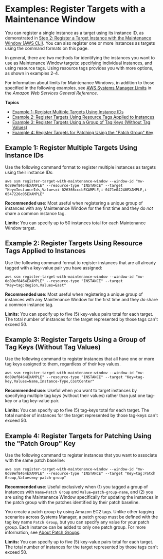 # Examples: Register Targets with a Maintenance Window<a name="mw-cli-tutorial-targets-examples"></a>

You can register a single instance as a target using its instance ID, as demonstrated in [Step 2: Register a Target Instance with the Maintenance Window \(AWS CLI\)](mw-cli-tutorial-targets.md)\. You can also register one or more instances as targets using the command formats on this page\.

In general, there are two methods for identifying the instances you want to use as Maintenance Window targets: specifying individual instances, and using resource tags\. Using resource tags provides you with more options, as shown in examples 2\-4\. 

For information about limits for Maintenance Windows, in addition to those specified in the following examples, see [AWS Systems Manager Limits](https://docs.aws.amazon.com/general/latest/gr/aws_service_limits.html#limits_ssm) in the *Amazon Web Services General Reference*\.

**Topics**
+ [Example 1: Register Multiple Targets Using Instance IDs](#mw-target-example-1)
+ [Example 2: Register Targets Using Resource Tags Applied to Instances](#mw-target-example-2)
+ [Example 3: Register Targets Using a Group of Tag Keys \(Without Tag Values\)](#mw-target-example-3)
+ [Example 4: Register Targets for Patching Using the "Patch Group" Key](#mw-target-example-4)

## Example 1: Register Multiple Targets Using Instance IDs<a name="mw-target-example-1"></a>

Use the following command format to register multiple instances as targets using their instance IDs:

```
aws ssm register-target-with-maintenance-window --window-id "mw-0d89ef8464EXAMPLE" --resource-type "INSTANCE" --target "Key=InstanceIds,Values=i-026366cccbEXAMPLE,i-0471e04240EXAMPLE,i-0547226c05EXAMPLE"
```

**Recommended use**: Most useful when registering a unique group of instances with any Maintenance Window for the first time and they do *not* share a common instance tag\.

**Limits:** You can specify up to 50 instances total for each Maintenance Window target\.

## Example 2: Register Targets Using Resource Tags Applied to Instances<a name="mw-target-example-2"></a>

Use the following command format to register instances that are all already tagged with a key\-value pair you have assigned:

```
aws ssm register-target-with-maintenance-window --window-id "mw-0d89ef8464EXAMPLE" --resource-type "INSTANCE" --target "Key=tag:Region,Values=East"
```

**Recommended use**: Most useful when registering a unique group of instances with any Maintenance Window for the first time and they *do* share a common instance tag\.

**Limits:** You can specify up to five \(5\) key\-value pairs total for each target\. The total number of instances for the target represented by those tags can't exceed 50\.

## Example 3: Register Targets Using a Group of Tag Keys \(Without Tag Values\)<a name="mw-target-example-3"></a>

Use the following command to register instances that all have one or more tag keys assigned to them, regardless of their key values\.

```
aws ssm register-target-with-maintenance-window --window-id "mw-0d89ef8464EXAMPLE" --resource-type "INSTANCE" --target "Key=tag-key,Values=Name,Instance-Type,CostCenter"
```

**Recommended use**: Useful when you want to target instances by specifying multiple tag *keys* \(without their values\) rather than just one tag\-key or a tag key\-value pair\.

**Limits:** You can specify up to five \(5\) tag\-keys total for each target\. The total number of instances for the target represented by those tag\-keys can't exceed 50\.

## Example 4: Register Targets for Patching Using the "Patch Group" Key<a name="mw-target-example-4"></a>

Use the following command to register instances that you want to associate with the same patch baseline:

```
aws ssm register-target-with-maintenance-window --window-id "mw-0d89ef8464EXAMPLE" --resource-type "INSTANCE" --target "Key=tag:Patch Group,Values=my-patch-group"
```

**Recommended use**: Useful exclusively when \(1\) you tagged a group of instances with `Name=Patch Group` and `Value=patch-group-name`, and \(2\) you are using the Maintenance Window specifically for updating the instances in the patch group with the patches identified by their patch baseline\.

You create a patch group by using Amazon EC2 tags\. Unlike other tagging scenarios across Systems Manager, a patch group must be defined with the tag key name `Patch Group`, but you can specify any value for your patch group\. Each instance can be added to only one patch group\. For more information, see [About Patch Groups](sysman-patch-patchgroups.md)\.

**Limits:** You can specify up to five \(5\) key\-value pairs total for each target\. The total number of instances for the target represented by those tags can't exceed 50\.